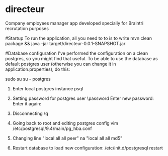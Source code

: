 # directeur
Company employees manager app developed specially for Braintri recrutation purposes

#Startup
To run the application, all you need to to is to write
mvn clean package && java -jar target/directeur-0.0.1-SNAPSHOT.jar

#Database configuration
I've performed the configuration on a clean postgres, so you might find that useful. 
To be able to use the database as default postgres user (otherwise you can change it in application.properties), do this:

sudo su
su - postgres
  
1. Enter local postgres instance
psql
  
2. Setting password for postgres user
\password
Enter new password:
Enter it again:
  
3. Disconnecting
\q
  
4. Going back to root and editing postgres config
vim /etc/postgresql/9.4/main/pg_hba.conf
  
5. Changing line "local all all peer" na "local all all md5"
  
6. Restart database to load new configuration:
/etc/init.d/postgresql restart
